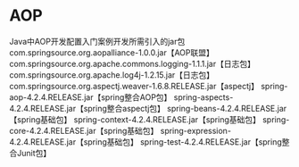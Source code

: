 # AOP
Java中AOP开发配置入门案例开发所需引入的jar包
com.springsource.org.aopalliance-1.0.0.jar【AOP联盟】
com.springsource.org.apache.commons.logging-1.1.1.jar【日志包】
com.springsource.org.apache.log4j-1.2.15.jar【日志包】
com.springsource.org.aspectj.weaver-1.6.8.RELEASE.jar【aspectj】
spring-aop-4.2.4.RELEASE.jar【spring整合AOP包】
spring-aspects-4.2.4.RELEASE.jar【spring整合aspectj包】
spring-beans-4.2.4.RELEASE.jar【spring基础包】
spring-context-4.2.4.RELEASE.jar【spring基础包】
spring-core-4.2.4.RELEASE.jar【spring基础包】
spring-expression-4.2.4.RELEASE.jar【spring基础包】
spring-test-4.2.4.RELEASE.jar【spring整合Junit包】

